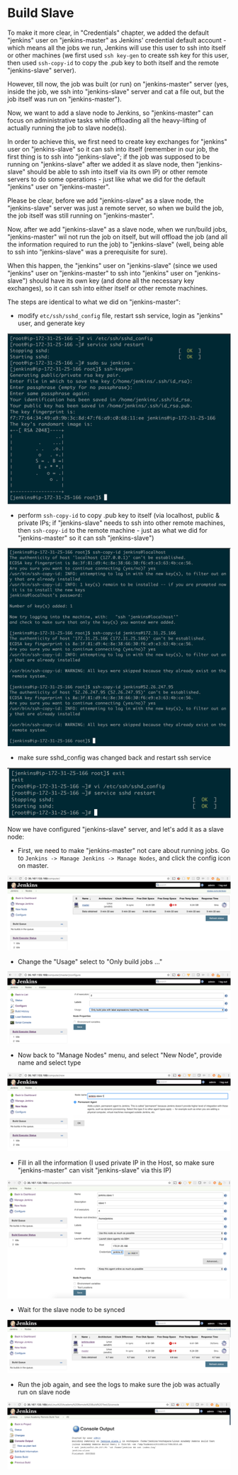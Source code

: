 # Build Slave

To make it more clear, in "Credentials" chapter, we added the default "jenkins" user on "jenkins-master" as Jenkins' credential default account - which means all the jobs we run, Jenkins will use this user to ssh into itself or other machines (we first used `ssh key-gen` to create ssh key for this user, then used `ssh-copy-id` to copy the .pub key to both itself and the remote "jenkins-slave" server).

However, till now, the job was built (or run) on "jenkins-master" server (yes, inside the job, we ssh into "jenkins-slave" server and cat a file out, but the job itself was run on "jenkins-master").

Now, we want to add a slave node to Jenkins, so "jenkins-master" can focus on administrative tasks while offloading all the heavy-lifting of actually running the job to slave node(s).

In order to achieve this, we first need to create key exchanges for "jenkins" user on "jenkins-slave" so it can ssh into itself (remember in our job, the first thing is to ssh into "jenkins-slave"; if the job was supposed to be running on "jenkins-slave" after we added it as slave node, then "jenkins-slave" should be able to ssh into itself via its own IP) or other remote servers to do some operations - just like what we did for the default "jenkins" user on "jenkins-master".

Please be clear, before we add "jenkins-slave" as a slave node, the "jenkins-slave" server was just a remote server, so when we build the job, the job itself was still running on "jenkins-master".

Now, after we add "jenkins-slave" as a slave node, when we run/build jobs, "jenkins-master" wil not run the job on itself, but will offload the job (and all the information required to run the job) to "jenkins-slave" (well, being able to ssh into "jenkins-slave" was a prerequisite for sure).

When this happen, the "jenkins" user on "jenkins-slave" (since we used "jenkins" user on "jenkins-master" to ssh into "jenkins" user on "jenkins-slave") should have its own key (and done all the necessary key exchanges), so it can ssh into either itself or other remote machines.

The steps are identical to what we did on "jenkins-master":

  * modify `etc/ssh/sshd_config` file, restart ssh service, login as "jenkins" user, and generate key

  ![32.png](/screenshots/32.png)

  * perform `ssh-copy-id` to copy .pub key to itself (via localhost, public & private IPs; if "jenkins-slave" needs to ssh into other remote machines, then `ssh-copy-id` to the remote machine - just as what we did for "jenkins-master" so it can ssh "jenkins-slave")

  ![33.png](/screenshots/33.png)

  * make sure sshd_config was changed back and restart ssh service

  ![34.png](/screenshots/34.png)

Now we have configured "jenkins-slave" server, and let's add it as a slave node:

  * First, we need to make "jenkins-master" not care about running jobs. Go to `Jenkins -> Manage Jenkins -> Manage Nodes`, and click the config icon on master.

  ![35.png](/screenshots/35.png)

  * Change the "Usage" select to "Only build jobs ..."

  ![36.png](/screenshots/36.png)

  * Now back to "Manage Nodes" menu, and select "New Node", provide name and select type

  ![37.png](/screenshots/37.png)

  * Fill in all the information (I used private IP in the Host, so make sure "jenkins-master" can visit "jenkins-slave" via this IP)

  ![38.png](/screenshots/38.png)

  * Wait for the slave node to be synced

  ![39.png](/screenshots/39.png)

  * Run the job again, and see the logs to make sure the job was actually run on slave node

  ![40.png](/screenshots/40.png)
